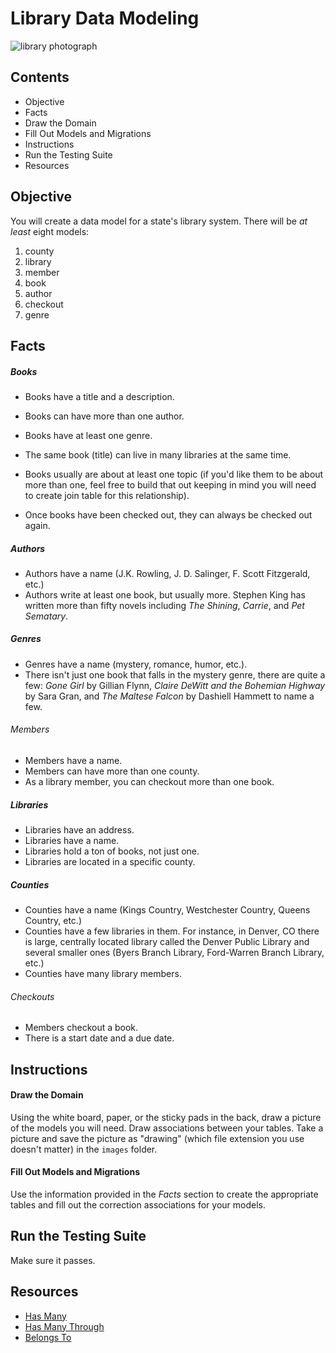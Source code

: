 # Library Data Modeling

![library photograph](https://s3-us-west-2.amazonaws.com/web-dev-readme-photos/rails/library.jpg)

## Contents

* Objective
* Facts
* Draw the Domain
* Fill Out Models and Migrations
* Instructions
* Run the Testing Suite
* Resources

## Objective

You will create a data model for a state's library system. There will be *at least* eight models:

1. county
2. library
3. member
4. book
5. author
6. checkout
7. genre

## Facts

##### Books

* Books have a title and a description.
* Books can have more than one author.
* Books have at least one genre.
* The same book (title) can live in many libraries at the same time.

* Books usually are about at least one topic (if you'd like them to be about more than one, feel free to build that out keeping in mind you will need to create join table for this relationship).
* Once books have been checked out, they can always be checked out again.


##### Authors

* Authors have a name (J.K. Rowling, J. D. Salinger, F. Scott Fitzgerald, etc.)
* Authors write at least one book, but usually more. Stephen King has written more than fifty novels including *The Shining*, *Carrie*, and *Pet Sematary*.


##### Genres

* Genres have a name (mystery, romance, humor, etc.).
* There isn't just one book that falls in the mystery genre, there are quite a few: *Gone Girl* by Gillian Flynn, *Claire DeWitt and the Bohemian Highway* by Sara Gran, and *The Maltese Falcon* by Dashiell Hammett to name a few.


###### Members

* Members have a name.
* Members can have more than one county.
* As a library member, you can checkout more than one book.


##### Libraries

* Libraries have an address.
* Libraries have a name.
* Libraries hold a ton of books, not just one.
* Libraries are located in a specific county.


##### Counties

* Counties have a name (Kings Country, Westchester Country, Queens Country, etc.)
* Counties have a few libraries in them. For instance, in Denver, CO there is large, centrally located library called the Denver Public Library and several smaller ones (Byers Branch Library, Ford-Warren Branch Library, etc.)
* Counties have many library members.


###### Checkouts

* Members checkout a book.
* There is a start date and a due date.

## Instructions

#### Draw the Domain

Using the white board, paper, or the sticky pads in the back, draw a picture of the models you will need. Draw associations between your tables. Take a picture and save the picture as "drawing" (which file extension you use doesn't matter) in the `images` folder.

#### Fill Out Models and Migrations

Use the information provided in the *Facts* section to create the appropriate tables and fill out the correction associations for your models.


## Run the Testing Suite

Make sure it passes.

## Resources
* [Has Many](http://guides.rubyonrails.org/association_basics.html#the-has-many-association)
* [Has Many Through](http://guides.rubyonrails.org/association_basics.html#the-has-many-through-association)
* [Belongs To](http://guides.rubyonrails.org/association_basics.html#the-belongs-to-association)
